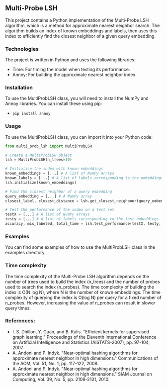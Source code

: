 ## Multi-Probe LSH

This project contains a Python implementation of the Multi-Probe LSH algorithm, which is a method for approximate nearest neighbor search. The algorithm builds an index of known embeddings and labels, then uses this index to efficiently find the closest neighbor of a given query embedding.

### Technologies

The project is written in Python and uses the following libraries:

- Time: For timing the model when testing its performance.
- Annoy: For building the approximate nearest neighbor index.

### Installation

To use the MultiProbLSH class, you will need to install the NumPy and Annoy libraries. You can install these using pip:

- `pip install annoy`

### Usage

To use the MultiProbLSH class, you can import it into your Python code:

```python
from multi_prob_lsh import MultiProbLSH

# Create a MultiProbLSH object
lsh = MultiProbLSH(n_trees=10)

# Initialize the index with known embeddings
known_embeddings = [...] # A list of NumPy arrays
known_labels = [...] # A list of labels corresponding to the embeddings
lsh.initialize(known_embeddings)

# Find the closest neighbor of a query embedding
query_embedding = [...] # A NumPy array
closest_label, closest_distance = lsh.get_closest_neighbour(query_embedding, known_labels)

# Test the performance of the index on a test set
testX = [...] # A list of NumPy arrays
testy = [...] # A list of labels corresponding to the test embeddings
accuracy, mis_labeled, total_time = lsh.test_performance(testX, testy, known_labels)
```

### Examples

You can find some examples of how to use the MultiProbLSH class in the examples directory.

### Time complexity

The time complexity of the Multi-Probe LSH algorithm depends on the number of trees used to build the index (n_trees) and the number of probes used to search the index (n_probes). The time complexity of building the index is O(N log N), where N is the number of known embeddings. The time complexity of querying the index is O(log N) per query for a fixed number of n_probes. However, increasing the value of n_probes can result in slower query times.

### References:

- I. S. Dhillon, Y. Guan, and B. Kulis. "Efficient kernels for supervised graph learning." Proceedings of the Eleventh International Conference on Artificial Intelligence and Statistics (AISTATS-2007), pp. 97-104, 2007.
- A. Andoni and P. Indyk. "Near-optimal hashing algorithms for approximate nearest neighbor in high dimensions." Communications of the ACM, Vol. 51, No. 1, pp. 117-122, 2008.
- A. Andoni and P. Indyk. "Near-optimal hashing algorithms for approximate nearest neighbor in high dimensions." SIAM Journal on Computing, Vol. 39, No. 5, pp. 2108-2131, 2010.
